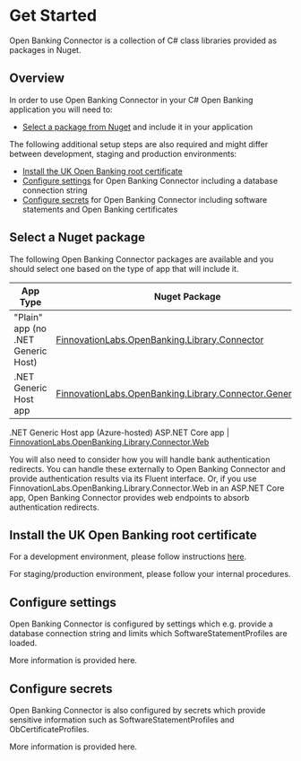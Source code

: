 # Get Started

Open Banking Connector is a collection of C# class libraries provided as packages in Nuget.

## Overview

In order to use Open Banking Connector in your C# Open Banking application you will need to:
- [Select a package from Nuget](#select-a-nuget-package) and include it in your application

The following additional setup steps are also required and might differ between development, staging and production environments:
- [Install the UK Open Banking root certificate](#install-the-uk-open-banking-root-certificate)
- [Configure settings](#configure-settings) for Open Banking Connector including a database connection string
- [Configure secrets](#configure-secrets) for Open Banking Connector including software statements and Open Banking certificates

## Select a Nuget package

The following Open Banking Connector packages are available and you should select one based on the type of app that will include it.

App Type | Nuget Package
--- | ---
"Plain" app (no .NET Generic Host) | [FinnovationLabs.OpenBanking.Library.Connector](https://www.nuget.org/packages/FinnovationLabs.OpenBanking.Library.Connector)
.NET Generic Host app | [FinnovationLabs.OpenBanking.Library.Connector.GenericHost](https://www.nuget.org/packages/FinnovationLabs.OpenBanking.Library.Connector.GenericHost)
.NET Generic Host app (Azure-hosted)
ASP.NET Core app | [FinnovationLabs.OpenBanking.Library.Connector.Web](https://www.nuget.org/packages/FinnovationLabs.OpenBanking.Library.Connector.Web)

You will also need to consider how you will handle bank authentication redirects. You can handle these externally to Open Banking Connector and provide authentication results via its Fluent interface. Or, if you use FinnovationLabs.OpenBanking.Library.Connector.Web in an ASP.NET Core app, Open Banking Connector provides web endpoints to absorb authentication redirects.

## Install the UK Open Banking root certificate

For a development environment, please follow instructions [here](./dev-environment/install-ob-root-cert.md).

For staging/production environment, please follow your internal procedures.
## Configure settings

Open Banking Connector is configured by settings which e.g. provide a database connection string and limits which SoftwareStatementProfiles are loaded.

More information is provided here.
## Configure secrets

Open Banking Connector is also configured by secrets which provide sensitive information such as SoftwareStatementProfiles and ObCertificateProfiles.

More information is provided here.



